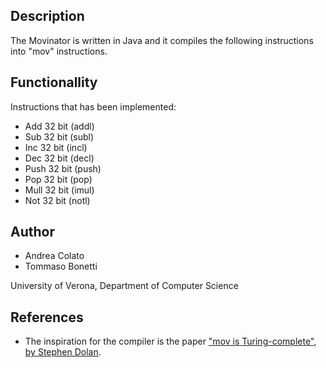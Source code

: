 ## Description

The Movinator is written in Java and it compiles the following instructions into "mov" instructions.

## Functionallity

Instructions that has been implemented:

* Add 32 bit (addl)
* Sub 32 bit (subl)
* Inc 32 bit (incl)
* Dec 32 bit (decl)
* Push 32 bit (push)
* Pop 32 bit (pop)
* Mull 32 bit (imul)
* Not 32 bit (notl)

## Author

* Andrea Colato
* Tommaso Bonetti

University of Verona,
Department of Computer Science

## References

* The inspiration for the compiler is the paper ["mov is Turing-complete", 
  by Stephen Dolan](http://www.cl.cam.ac.uk/~sd601/papers/mov.pdf).
